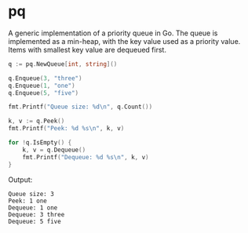 pq
==

A generic implementation of a priority queue in Go. The queue is implemented
as a min-heap, with the key value used as a priority value. Items with
smallest key value are dequeued first.

```go
q := pq.NewQueue[int, string]()

q.Enqueue(3, "three")
q.Enqueue(1, "one")
q.Enqueue(5, "five")

fmt.Printf("Queue size: %d\n", q.Count())

k, v := q.Peek()
fmt.Printf("Peek: %d %s\n", k, v)

for !q.IsEmpty() {
    k, v = q.Dequeue()
    fmt.Printf("Dequeue: %d %s\n", k, v)
}
```

Output:
```
Queue size: 3
Peek: 1 one
Dequeue: 1 one
Dequeue: 3 three
Dequeue: 5 five
```
